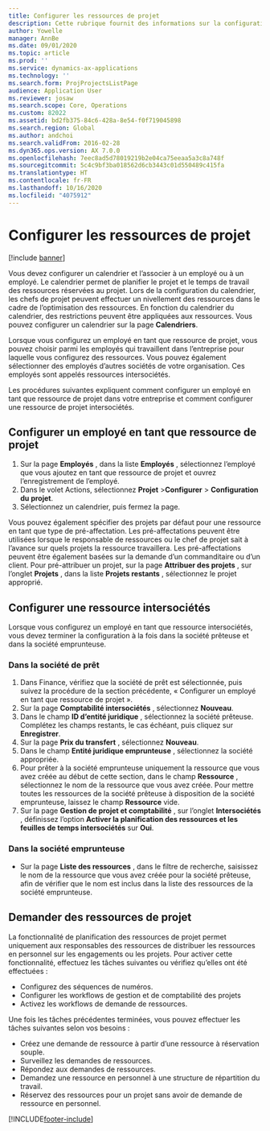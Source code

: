 ```yaml
---
title: Configurer les ressources de projet
description: Cette rubrique fournit des informations sur la configuration ou la demande de ressources de projet.
author: Yowelle
manager: AnnBe
ms.date: 09/01/2020
ms.topic: article
ms.prod: ''
ms.service: dynamics-ax-applications
ms.technology: ''
ms.search.form: ProjProjectsListPage
audience: Application User
ms.reviewer: josaw
ms.search.scope: Core, Operations
ms.custom: 82022
ms.assetid: bd2fb375-84c6-428a-8e54-f0f719045898
ms.search.region: Global
ms.author: andchoi
ms.search.validFrom: 2016-02-28
ms.dyn365.ops.version: AX 7.0.0
ms.openlocfilehash: 7eec8ad5d78019219b2e04ca75eeaa5a3c8a748f
ms.sourcegitcommit: 5c4c9bf3ba018562d6cb3443c01d550489c415fa
ms.translationtype: HT
ms.contentlocale: fr-FR
ms.lasthandoff: 10/16/2020
ms.locfileid: "4075912"
---
```

# <a name="set-up-project-resources"></a>Configurer les ressources de projet

[!include [banner](../includes/banner.md)]

Vous devez configurer un calendrier et l’associer à un employé ou à un employé. Le calendrier permet de planifier le projet et le temps de travail des ressources réservées au projet. Lors de la configuration du calendrier, les chefs de projet peuvent effectuer un nivellement des ressources dans le cadre de l’optimisation des ressources. En fonction du calendrier du calendrier, des restrictions peuvent être appliquées aux ressources. Vous pouvez configurer un calendrier sur la page **Calendriers**.

Lorsque vous configurez un employé en tant que ressource de projet, vous pouvez choisir parmi les employés qui travaillent dans l’entreprise pour laquelle vous configurez des ressources. Vous pouvez également sélectionner des employés d’autres sociétés de votre organisation. Ces employés sont appelés ressources intersociétés.

Les procédures suivantes expliquent comment configurer un employé en tant que ressource de projet dans votre entreprise et comment configurer une ressource de projet intersociétés.

## <a name="set-up-a-worker-as-a-project-resource"></a>Configurer un employé en tant que ressource de projet

1. Sur la page **Employés** , dans la liste **Employés** , sélectionnez l’employé que vous ajoutez en tant que ressource de projet et ouvrez l’enregistrement de l’employé.
2. Dans le volet Actions, sélectionnez **Projet** &gt;**Configurer** &gt; **Configuration du projet**.
3. Sélectionnez un calendrier, puis fermez la page.

Vous pouvez également spécifier des projets par défaut pour une ressource en tant que type de pré-affectation. Les pré-affectations peuvent être utilisées lorsque le responsable de ressources ou le chef de projet sait à l’avance sur quels projets la ressource travaillera. Les pré-affectations peuvent être également basées sur la demande d’un commanditaire ou d’un client. Pour pré-attribuer un projet, sur la page **Attribuer des projets** , sur l’onglet **Projets** , dans la liste **Projets restants** , sélectionnez le projet approprié.

## <a name="set-up-an-intercompany-resource"></a>Configurer une ressource intersociétés

Lorsque vous configurez un employé en tant que ressource intersociétés, vous devez terminer la configuration à la fois dans la société prêteuse et dans la société emprunteuse.

### <a name="in-the-lending-company"></a>Dans la société de prêt

1. Dans Finance, vérifiez que la société de prêt est sélectionnée, puis suivez la procédure de la section précédente, « Configurer un employé en tant que ressource de projet ».
2. Sur la page **Comptabilité intersociétés** , sélectionnez **Nouveau**.
3. Dans le champ **ID d’entité juridique** , sélectionnez la société prêteuse. Complétez les champs restants, le cas échéant, puis cliquez sur **Enregistrer**.
4. Sur la page **Prix du transfert** , sélectionnez **Nouveau**.
5. Dans le champ **Entité juridique emprunteuse** , sélectionnez la société appropriée.
6. Pour prêter à la société emprunteuse uniquement la ressource que vous avez créée au début de cette section, dans le champ **Ressource** , sélectionnez le nom de la ressource que vous avez créée. Pour mettre toutes les ressources de la société prêteuse à disposition de la société emprunteuse, laissez le champ **Ressource** vide.
7. Sur la page **Gestion de projet et comptabilité** , sur l’onglet **Intersociétés** , définissez l’option **Activer la planification des ressources et les feuilles de temps intersociétés** sur **Oui**.

### <a name="in-the-borrowing-company"></a>Dans la société emprunteuse

- Sur la page **Liste des ressources** , dans le filtre de recherche, saisissez le nom de la ressource que vous avez créée pour la société prêteuse, afin de vérifier que le nom est inclus dans la liste des ressources de la société emprunteuse.

## <a name="request-project-resources"></a>Demander des ressources de projet
La fonctionnalité de planification des ressources de projet permet uniquement aux responsables des ressources de distribuer les ressources en personnel sur les engagements ou les projets. Pour activer cette fonctionnalité, effectuez les tâches suivantes ou vérifiez qu’elles ont été effectuées :

- Configurez des séquences de numéros.
- Configurer les workflows de gestion et de comptabilité des projets
- Activez les workflows de demande de ressources.

Une fois les tâches précédentes terminées, vous pouvez effectuer les tâches suivantes selon vos besoins :

- Créez une demande de ressource à partir d’une ressource à réservation souple.
- Surveillez les demandes de ressources.
- Répondez aux demandes de ressources.
- Demandez une ressource en personnel à une structure de répartition du travail.
- Réservez des ressources pour un projet sans avoir de demande de ressource en personnel.


[!INCLUDE[footer-include](../includes/footer-banner.md)]